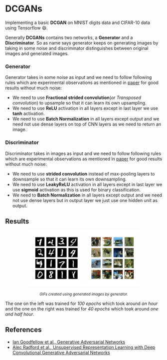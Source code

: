 # DCGANs

Implementing a basic **DCGAN** on MNIST digits data and CIFAR-10 data using Tensorflow :smile:.

Generally **DCGANs** contains two networks, a **Generator** and a **Discriminator**. So as name says generator keeps on generating images by taking in some noise and discriminator distinguishes between original images and generated images. 

### Generator

Generator takes in some noise as input and we need to follow following rules which are experimental observations as mentioned in [paper][2] for good results without much noise:

* We need to use **Fractional strided convolution**(*or Transposed convolution*) to upsample so that it can learn its own upsampling.
* We need to use **ReLU** activation in all layers except in last layer we use **tanh** activation.
* We need to use **Batch Normalization** in all layers except output and we need not use dense layers on top of CNN layers as we need to return an image.

### Discriminator

Discriminator takes in images as input and we need to follow following rules which are experimental observations as mentioned in [paper][2] for good results without much noise:

* We need to use **strided convolution** instead of max-pooling layers to downsample so that it can learn its own downsampling.
* We need to use **LeakyReLU** activation in all layers except in last layer we use **sigmoid** activation as this is used for binary classification.
* We need to **Batch Normalization** in all layers except output and we need not use dense layers but in output layer we just use one hidden unit as output.

## Results

<div align="center">
    <p><img src="images/Generating_Digits.gif" width=35%>
        <img src="images/Generating_Images.gif" width=35%></p>
    <small><i>GIFs created using generated images by generator.</i></small>
</div>

The one on the left was trained for *100 epochs* which took around *an hour* and the one on the right was trained for *40 epochs* which took around *one and half hour*.  

## References

* [Ian Goodfellow et al., Generative Adversarial Networks][1]
* [Alec Radford et al., Unsupervised Representation Learning with Deep Convolutional Generative Adversarial Networks][2]

[1]:https://arxiv.org/abs/1406.2661
[2]:https://arxiv.org/abs/1511.06434

